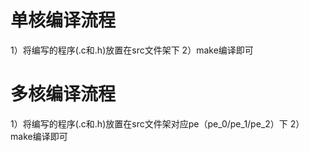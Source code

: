 # 单核编译流程
1）将编写的程序(.c和.h)放置在src文件架下
2）make编译即可

# 多核编译流程
1）将编写的程序(.c和.h)放置在src文件架对应pe（pe_0/pe_1/pe_2）下
2）make编译即可